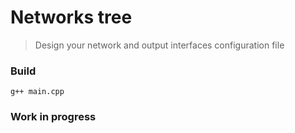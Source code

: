 # Networks tree
> Design your network and output interfaces configuration file

### Build
```
g++ main.cpp
```

### Work in progress
